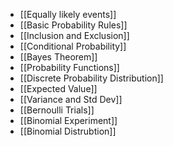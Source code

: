 - [[Equally likely events]]
- [[Basic Probability Rules]]
- [[Inclusion and Exclusion]]
- [[Conditional Probability]]
- [[Bayes Theorem]]
- [[Probability Functions]]
- [[Discrete Probability Distribution]]
- [[Expected Value]]
- [[Variance and Std Dev]]
- [[Bernoulli Trials]]
- [[Binomial Experiment]]
- [[Binomial Distrubtion]]